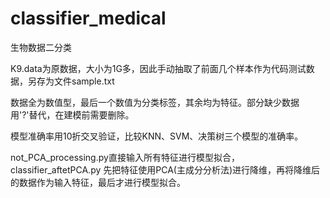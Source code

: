 # classifier_medical
生物数据二分类

K9.data为原数据，大小为1G多，因此手动抽取了前面几个样本作为代码测试数据，另存为文件sample.txt

数据全为数值型，最后一个数值为分类标签，其余均为特征。部分缺少数据用'?'替代，在建模前需要删除。

模型准确率用10折交叉验证，比较KNN、SVM、决策树三个模型的准确率。

not_PCA_processing.py直接输入所有特征进行模型拟合，classifier_aftetPCA.py 先把特征使用PCA(主成分分析法)进行降维，再将降维后的数据作为输入特征，最后才进行模型拟合。
